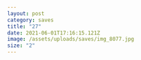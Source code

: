```yaml
---
layout: post
category: saves
title: "27"
date: 2021-06-01T17:16:15.121Z
image: /assets/uploads/saves/img_8077.jpg
size: "2"
---
```

